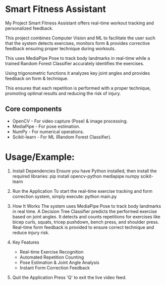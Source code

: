 # Smart Fitness Assistant

My Project Smart Fitness Assistant offers real-time
workout tracking and personalized feedback.

This project combines Computer Vision and ML to
facilitate the user such that the system detects
exercises, monitors form & provides corrective feedback
ensuring proper technique during workouts.

This uses MediaPipe Pose to track body landmarks
in real-time while a trained Random Forest Classifier
accurately identifies the exercises.

Using trigonometric functions it analyzes key joint angles
and provides feedback on form & technique.

This ensures that each repetition is performed
with a proper technique, promoting optimal
results and reducing the risk of injury.

## Core components

- OpenCV - For video capture (Pose) & image processing.
- MediaPipe - For pose estimation.
- NumPy - For numerical operations.
- Scikit-learn - For ML (Random Forest Classifier).

# Usage/Example:

1. Install Dependencies
   Ensure you have Python installed, then install the required libraries:
   pip install opencv-python mediapipe numpy scikit-learn
   
2. Run the Application
   To start the real-time exercise tracking and form correction system, simply execute:
   python main.py
   
3. How It Works
   The system uses MediaPipe Pose to track body landmarks in real time.
   A Decision Tree Classifier predicts the performed exercise based on joint angles.
   It detects and counts repetitions for exercises like bicep curls, squats, tricep pushdown, bench press, and shoulder press.
   Real-time form feedback is provided to ensure correct technique and reduce injury risk.
   
4. Key Features
   - Real-time Exercise Recognition 
   - Automated Repetition Counting 
   - Pose Estimation & Joint Angle Analysis 
   - Instant Form Correction Feedback 

5. Quit the Application
  Press 'Q' to exit the live video feed.
